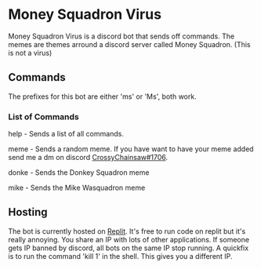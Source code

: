 # Money Squadron Virus
Money Squadron Virus is a discord bot that sends off commands. The memes are themes arround a discord server called Money Squadron. (This is not a virus)

## Commands
The prefixes for this bot are either 'ms' or 'Ms', both work.

### List of Commands 
help - Sends a list of all commands.

meme - Sends a random meme. If you have want to have your meme added send me a dm on discord [CrossyChainsaw#1706](https://discordapp.com/users/413070742591373314).

donke - Sends the Donkey Squadron meme

mike - Sends the Mike Wasquadron meme

## Hosting
The bot is currently hosted on [Replit](https://replit.com/). It's free to run code on replit but it's really annoying. You share an IP with lots of other applications. If someone gets IP banned by discord, all bots on the same IP stop running. A quickfix is to run the command 'kill 1' in the shell. This gives you a different IP.
